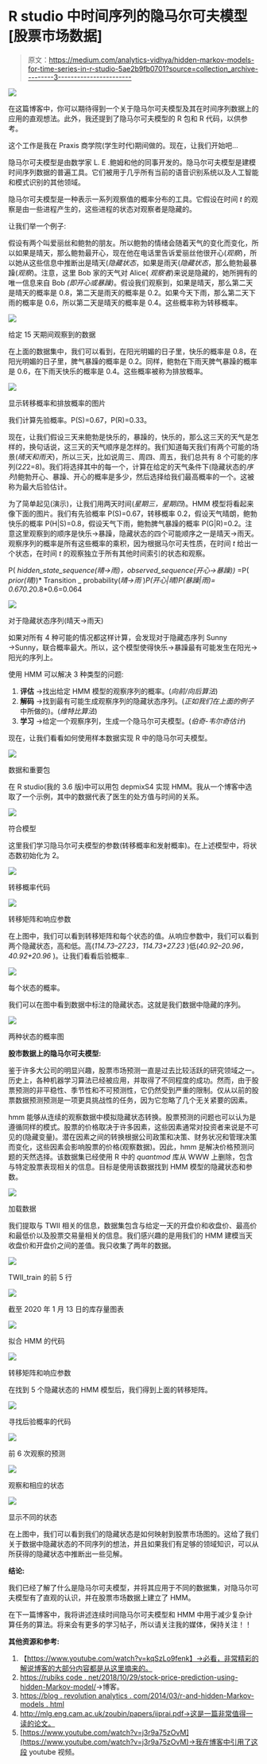 # R studio 中时间序列的隐马尔可夫模型[股票市场数据]

> 原文：<https://medium.com/analytics-vidhya/hidden-markov-models-for-time-series-in-r-studio-5ae2b9fb0701?source=collection_archive---------3----------------------->

![](img/11a2a9cc26bab57b706dec6f7fa48d12.png)

在这篇博客中，你可以期待得到一个关于隐马尔可夫模型及其在时间序列数据上的应用的直观想法。此外，我还提到了隐马尔可夫模型的 R 包和 R 代码，以供参考。

这个工作是我在 Praxis 商学院(学生时代)期间做的。现在，让我们开始吧…

隐马尔可夫模型是由数学家 L. E .鲍姆和他的同事开发的。隐马尔可夫模型是建模时间序列数据的普遍工具。它们被用于几乎所有当前的语音识别系统以及人工智能和模式识别的其他领域。

隐马尔可夫模型是一种表示一系列观察值的概率分布的工具。它假设在时间 *t* 的观察是由一些进程产生的，这些进程的状态对观察者是隐藏的。

让我们举一个例子:

假设有两个叫爱丽丝和鲍勃的朋友。所以鲍勃的情绪会随着天气的变化而变化，所以如果是晴天，那么鲍勃最开心，现在他在电话里告诉爱丽丝他很开心(*观察*)，所以她从这些信息中推断出是晴天(*隐藏状态*，如果是雨天(*隐藏状态*，那么鲍勃最暴躁(*观察*)。注意，这里 Bob 家的天气对 Alice( *观察者*)来说是隐藏的，她所拥有的唯一信息来自 Bob *(即开心或暴躁)*。假设我们观察到，如果是晴天，那么第二天是晴天的概率是 0.8，第二天是雨天的概率是 0.2。如果今天下雨，那么第二天下雨的概率是 0.6，所以第二天是晴天的概率是 0.4。这些概率称为转移概率。

![](img/8e1d24307d2ee7bf03075ca13a6504b6.png)

给定 15 天期间观察到的数据

在上面的数据集中，我们可以看到，在阳光明媚的日子里，快乐的概率是 0.8，在阳光明媚的日子里，脾气暴躁的概率是 0.2。同样，鲍勃在下雨天脾气暴躁的概率是 0.6，在下雨天快乐的概率是 0.4。这些概率被称为排放概率。

![](img/7a8627a4cb05712738cf29e987875c4c.png)

显示转移概率和排放概率的图片

我们计算先验概率。P(S)=0.67，P(R)=0.33。

现在，让我们假设三天来鲍勃是快乐的，暴躁的，快乐的，那么这三天的天气是怎样的，换句话说，这三天的天气顺序是怎样的。我们知道每天我们有两个可能的场景(*晴天和雨天*)，所以三天，比如说周三、周四、周五，我们总共有 8 个可能的序列(2*2*2=8)。我们将选择其中的每一个，计算在给定的天气条件下(隐藏状态的*序列*)鲍勃开心、暴躁、开心的概率是多少，然后选择给我们最高概率的一个。这被称为最大后验估计。

为了简单起见(演示)，让我们用两天时间(*星期三，星期四*)。HMM 模型将看起来像下面的图片。我们有先验概率 P(S)=0.67，转移概率 0.2，假设天气晴朗，鲍勃快乐的概率 P(H|S)=0.8，假设天气下雨，鲍勃脾气暴躁的概率 P(G|R)=0.2。注意这里观察到的顺序是快乐→暴躁，隐藏状态的四个可能顺序之一是晴天→雨天。观察序列的概率是所有这些概率的乘积，因为根据马尔可夫性质，在时间 *t* 给出一个状态，在时间 *t* 的观察独立于所有其他时间索引的状态和观察。

P( *hidden_state_sequence(晴→雨)，observed_sequence(开心→暴躁))* =P( *prior(晴)*)* Transition _ probability(*晴→雨* )*P(开心|晴)*P(暴躁|雨)= 0.67*0.2*0.8*0.6=0.064

![](img/94fd21b63744f9b7cc1cf9a5f8bc7088.png)

对于隐藏状态序列(晴天→雨天)

如果对所有 4 种可能的情况都这样计算，会发现对于隐藏态序列 Sunny →Sunny，联合概率最大。所以，这个模型使得快乐→暴躁最有可能发生在阳光→阳光的序列上。

使用 HMM 可以解决 3 种类型的问题:

1.  **评估** →找出给定 HMM 模型的观察序列的概率。(*向前/向后算法*)
2.  **解码** →找到最有可能生成观察序列的隐藏状态序列。(*正如我们在上面的例子*中所做的)。(*维特比算法*)
3.  **学习** →给定一个观察序列，生成一个隐马尔可夫模型。(*伯奇-韦尔奇估计*)

现在，让我们看看如何使用样本数据实现 R 中的隐马尔可夫模型。

![](img/8dfe6d8c86f8e1607fb287acb4356fbd.png)

数据和重要包

在 R studio(我的 3.6 版)中可以用包 depmixS4 实现 HMM。我从一个博客中选取了一个示例，其中的数据代表了医生的处方值与时间的关系。

![](img/1c3bb97ed0f1447a11eb4120093d4889.png)

符合模型

这里我们学习隐马尔可夫模型的参数(转移概率和发射概率)。在上述模型中，将状态数初始化为 2。

![](img/be554a5826b38526cb2b41fb6f055cd5.png)

转移概率代码

![](img/358a60023d8aa8c1ace9297102d29c8b.png)

转移矩阵和响应参数

在上图中，我们可以看到转移矩阵和每个状态的值。从响应参数中，我们可以看到两个隐藏状态，高和低。高(*114.73–27.23，114.73+27.23* )低(*40.92–20.96，40.92+20.96* )。让我们看看后验概率..

![](img/1c1078acdb4a853dfdf1876a8a5e2a64.png)

每个状态的概率。

我们可以在图中看到数据中标注的隐藏状态。这就是我们数据中隐藏的序列。

![](img/0d456a7e3451e2421586a915e6e63122.png)

两种状态的概率图

**股市数据上的隐马尔可夫模型:**

鉴于许多大公司的明显兴趣，股票市场预测一直是过去比较活跃的研究领域之一。历史上，各种机器学习算法已经被应用，并取得了不同程度的成功。然而，由于股票预测的非平稳性、季节性和不可预测性，它仍然受到严重的限制。仅从以前的股票数据预测预测是一项更具挑战性的任务，因为它忽略了几个无关紧要的因素。

hmm 能够从连续的观察数据中模拟隐藏状态转换。股票预测的问题也可以认为是遵循同样的模式。股票的价格取决于许多因素，这些因素通常对投资者来说是不可见的(隐藏变量)。潜在因素之间的转换根据公司政策和决策、财务状况和管理决策而变化，这些因素会影响股票的价格(观察数据)。因此，hmm 是解决价格预测问题的天然选择。该数据集已经使用 R 中的 *quantmod* 库从 WWW 上删除，包含与特定股票表现相关的信息。目标是使用该数据找到 HMM 模型的隐藏状态和参数。

![](img/c0f1c95aac0ef41bf390230eda499b02.png)

加载数据

我们提取与 TWII 相关的信息，数据集包含与给定一天的开盘价和收盘价、最高价和最低价以及股票交易量相关的信息。我们感兴趣的是用我们的 HMM 建模当天收盘价和开盘价之间的差值。我只收集了两年的数据。

![](img/091dd1d0699209f0ce53658990a19c4f.png)

TWII_train 的前 5 行

![](img/20d2b752cb20d2d0a88261dfdbf5e6d4.png)

截至 2020 年 1 月 13 日的库存量图表

![](img/f6e891e3c37aa7e14a2c830ba7f21323.png)

拟合 HMM 的代码

![](img/5e5946f5c99d04a26b5134d45e53d396.png)

转移矩阵和响应参数

在找到 5 个隐藏状态的 HMM 模型后，我们得到上面的转移矩阵。

![](img/d90f1c71fa3b142e0934997e14013f61.png)

寻找后验概率的代码

![](img/e41884a67e166e35bf0892cd3fa2eaf2.png)

前 6 次观察的预测

![](img/4381e60f2b17258fca631a51f6a0ec79.png)

观察和相应的状态

![](img/6cda14138f9f78b3f1577b231ccc705f.png)

显示不同的状态

在上图中，我们可以看到我们的隐藏状态是如何映射到股票市场图的。这给了我们关于数据中隐藏状态的不同序列的想法，并且如果我们有足够的领域知识，可以从所获得的隐藏状态中推断出一些见解。

**结论:**

我们已经了解了什么是隐马尔可夫模型，并将其应用于不同的数据集，对隐马尔可夫模型有了直观的认识，并在股票市场数据上建立了 HMM。

在下一篇博客中，我将讲述连续时间隐马尔可夫模型和 HMM 中用于减少复杂计算任务的算法。将来会有更多的学习帖子，所以请关注我的媒体，保持关注！！

**其他资源和参考:**

1.  【https://www.youtube.com/watch?v=kqSzLo9fenk】→必看，非常精彩的解说博客的大部分内容都是从这里摘来的。
2.  [https://rubiks code . net/2018/10/29/stock-price-prediction-using-hidden-Markov-model/](https://rubikscode.net/2018/10/29/stock-price-prediction-using-hidden-markov-model/)→博客。
3.  [https://blog . revolution analytics . com/2014/03/r-and-hidden-Markov-models . html](https://blog.revolutionanalytics.com/2014/03/r-and-hidden-markov-models.html)
4.  http://mlg.eng.cam.ac.uk/zoubin/papers/ijprai.pdf→这是一篇非常值得一读的论文。
5.  [https://www.youtube.com/watch?v=j3r9a75zOvM](https://www.youtube.com/watch?v=j3r9a75zOvM)→我在博客中引用了这段 youtube 视频。
